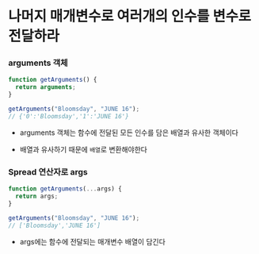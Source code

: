 # 나머지 매개변수로 여러개의 인수를 변수로 전달하라

### arguments 객체

```js
function getArguments() {
  return arguments;
}

getArguments("Bloomsday", "JUNE 16");
// {'0':'Bloomsday','1':'JUNE 16'}
```

- arguments 객체는 함수에 전달된 모든 인수를 담은 배열과 유사한 객체이다

- 배열과 유사하기 때문에 `배열`로 변환해야한다

### Spread 연산자로 args

```js
function getArguments(...args) {
  return args;
}

getArguments("Bloomsday", "JUNE 16");
// ['Bloomsday','JUNE 16']
```

- args에는 함수에 전달되는 매개변수 배열이 담긴다
